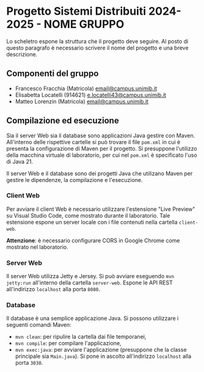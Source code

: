 # Progetto Sistemi Distribuiti 2024-2025 - NOME GRUPPO

Lo scheletro espone la struttura che il progetto deve seguire. Al posto di questo paragrafo è necessario scrivere il nome del progetto e una breve descrizione.

## Componenti del gruppo

* Francesco Fracchia (Matricola) <email@campus.unimib.it>
* Elisabetta Locatelli (914621) <e.locatelli43@campus.unimib.it>
* Matteo Lorenzin (Matricola) <email@campus.unimib.it>

## Compilazione ed esecuzione

Sia il server Web sia il database sono applicazioni Java gestire con Maven. All'interno delle rispettive cartelle si può trovare il file `pom.xml` in cui è presenta la configurazione di Maven per il progetto. Si presuppone l'utilizzo della macchina virtuale di laboratorio, per cui nel `pom.xml` è specificato l'uso di Java 21.

Il server Web e il database sono dei progetti Java che utilizano Maven per gestire le dipendenze, la compilazione e l'esecuzione.

### Client Web

Per avviare il client Web è necessario utilizzare l'estensione "Live Preview" su Visual Studio Code, come mostrato durante il laboratorio. Tale estensione espone un server locale con i file contenuti nella cartella `client-web`.

**Attenzione**: è necessario configurare CORS in Google Chrome come mostrato nel laboratorio.

### Server Web

Il server Web utilizza Jetty e Jersey. Si può avviare eseguendo `mvn jetty:run` all'interno della cartella `server-web`. Espone le API REST all'indirizzo `localhost` alla porta `8080`.

### Database

Il database è una semplice applicazione Java. Si possono utilizzare i seguenti comandi Maven:

* `mvn clean`: per ripulire la cartella dai file temporanei,
* `mvn compile`: per compilare l'applicazione,
* `mvn exec:java`: per avviare l'applicazione (presuppone che la classe principale sia `Main.java`). Si pone in ascolto all'indirizzo `localhost` alla porta `3030`.
